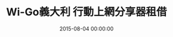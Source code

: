 ---
layout: product
title:  "Wi-Go義大利 行動上網分享器租借"
date:   2015-08-04 00:00:00
permalink: /product/italy.html
categories: 歐洲
machinename: "義大利上網分享器"
nickname: "義大利"
useCountry: "義大利"
price:     "299元"
origPrice: "299元"
serviceId: "5"
imageBig:  "//cdn.wi-go.com.tw/images/v2/country/italy/italy-big.jpg"
imageMachine: "//cdn.wi-go.com.tw/images/v2/country/italy/italy-m.png"
image: "//cdn.wi-go.com.tw/images/v2/country/italy/italy.jpg"
countryFlag: "/images/v2/flags/flat/32/Italy.png"

say: "不管是在古羅馬競技場，還是風情萬種的威尼斯，義大利上網無限分享無限精彩。"

references:
    - text: "※1 使用時間會因環境與電波及上網人數不同而調整。部分機型使用時間約可使用4小時，建議搭配行動電源使用。"
    - text: "※2 公平使用政策：義大利分享器每台分享器無數據使用上限，保證高速上網使用量為400MB/日，若您超過此使用量，則有可能遭到限速56kbps，本公司對此情形無法退費。"
    - text: "※3 歐洲電信網路架設不如台灣基地台綿密，在小城鎮或是室內仍有可能有收訊死角，訊號強弱仍看當地現場狀況為主。"

slogan:
    - title: "便宜革命！"
      comment: "誰說便宜不能有好貨，每天只要299元，可4人共用，朋友分享超級划算！"
    - title: "收訊最好！"
      comment: "義大利最大電信公司，收訊絕對第一！"
    - title: "無附加費！"
      comment: "無可用總流量限制，無費用超收問題，不加收才是真正的便宜革命！"
    - title: "絕對高速！"
      comment: "本公司使用LTE網卡，義大利高速上網不用煩惱！"
    - title: "輕量流暢！"
      comment: "重量僅140克，15秒快速啟動！"
---